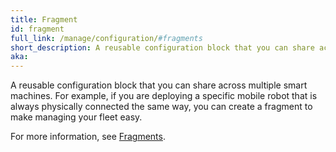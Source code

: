 ```yaml
---
title: Fragment
id: fragment
full_link: /manage/configuration/#fragments
short_description: A reusable configuration block that you can share across multiple smart machines.
aka:
---
```


A reusable configuration block that you can share across multiple smart machines.
For example, if you are deploying a specific mobile robot that is always physically connected the same way, you can create a fragment to make managing your fleet easy.

For more information, see [Fragments](../../manage/configuration/#fragments).
